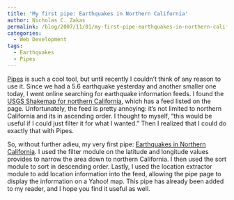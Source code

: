 ```yaml
---
title: 'My first pipe: Earthquakes in Northern California'
author: Nicholas C. Zakas
permalink: /blog/2007/11/01/my-first-pipe-earthquakes-in-northern-california/
categories:
  - Web Development
tags:
  - Earthquakes
  - Pipes
---
```

<a title="Yahoo! Pipes" rel="external" href="http://pipes.yahoo.com">Pipes</a> is such a cool tool, but until recently I couldn&#8217;t think of any reason to use it. Since we had a 5.6 earthquake yesterday and another smaller one today, I went online searching for earthquake information feeds. I found the <a title="USGS Shakemap - Northern California" rel="external" href="http://earthquake.usgs.gov/eqcenter/shakemap/list.php?y=2007&n=nc">USGS Shakemap for northern California</a>, which has a feed listed on the page. Unfortunately, the feed is pretty annoying: it&#8217;s not limited to northern California and its in ascending order. I thought to myself, &#8220;this would be useful if I could just filter it for what I wanted.&#8221; Then I realized that I could do exactly that with Pipes.

So, without further adieu, my very first pipe: <a title="Earthquakes in Northern California" rel="external" href="http://pipes.yahoo.com/pipes/pipe.info?_id=Tm1_uDyI3BGAPm8b2h2EvQ">Earthquakes in Northern California</a>. I used the filter module on the latitude and longitude values provides to narrow the area down to northern California. I then used the sort module to sort in descending order. Lastly, I used the location extractor module to add location information into the feed, allowing the pipe page to display the information on a Yahoo! map. This pipe has already been added to my reader, and I hope you find it useful as well.
